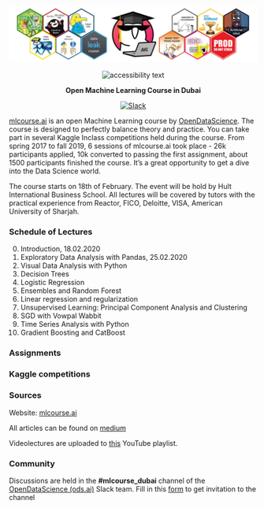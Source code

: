 <div align="center">

![ODS stickers](https://github.com/Yorko/mlcourse.ai/blob/master/img/ods_stickers.jpg)

<p align="center">
  <img src="https://github.com/DmitriiDenisov/mlcourse_dubai/blob/master/img/df-dubai-logo.png" width="300" alt="accessibility text">
</p>

**Open Machine Learning Course in Dubai**

[![Slack](https://img.shields.io/badge/slack-ods.ai-green)]()

</div>
  
[mlcourse.ai](https://mlcourse.ai) is an open Machine Learning course by [OpenDataScience](https://ods.ai/en/). The course is designed to perfectly balance theory and practice. You can take part in several Kaggle Inclass competitions held during the course. From spring 2017 to fall 2019, 6 sessions of mlcourse.ai took place - 26k participants applied, 10k converted to passing the first assignment, about 1500 participants finished the course. It’s a great opportunity to get a dive into the Data Science world.


The course starts on 18th of February. The event will be hold by Hult International Business School.
All lectures will be covered by tutors with the practical experience from Reactor, FICO, Deloitte, VISA, American University of Sharjah.

### Schedule of Lectures
0. Introduction, 18.02.2020
1. Exploratory Data Analysis with Pandas, 25.02.2020
2. Visual Data Analysis with Python
3. Decision Trees
4. Logistic Regression
5. Ensembles and Random Forest
6. Linear regression and regularization
7. Unsupervised Learning: Principal Component Analysis and Clustering
8. SGD with Vowpal Wabbit
9. Time Series Analysis with Python
10. Gradient Boosting and CatBoost

### Assignments


### Kaggle competitions

### Sources
Website: [mlcourse.ai](https://mlcourse.ai)

All articles can be found on [medium](https://medium.com/open-machine-learning-course)

Videolectures are uploaded to [this](https://bit.ly/2zY6Xe2) YouTube playlist.


### Community
Discussions are held in the **#mlcourse_dubai** channel of the [OpenDataScience (ods.ai)](https://ods.ai/en/) Slack team.
Fill in this [form]() to get invitation to the channel 

